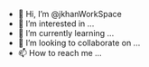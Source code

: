 - 👋 Hi, I’m @jkhanWorkSpace
- 👀 I’m interested in ...
- 🌱 I’m currently learning ...
- 💞️ I’m looking to collaborate on ...
- 📫 How to reach me ...

<!---
jkhanWorkSpace/jkhanWorkSpace is a ✨ special ✨ repository because its `README.md` (this file) appears on your GitHub profile.
You can click the Preview link to take a look at your changes.
--->

